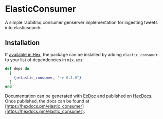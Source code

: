 # ElasticConsumer

A simple rabbitmq consumer genserver implementation for ingesting tweets into elasticsearch.

## Installation

If [available in Hex](https://hex.pm/docs/publish), the package can be installed
by adding `elastic_consumer` to your list of dependencies in `mix.exs`:

```elixir
def deps do
  [
    {:elastic_consumer, "~> 0.1.0"}
  ]
end
```

Documentation can be generated with [ExDoc](https://github.com/elixir-lang/ex_doc)
and published on [HexDocs](https://hexdocs.pm). Once published, the docs can
be found at [https://hexdocs.pm/elastic_consumer](https://hexdocs.pm/elastic_consumer).

